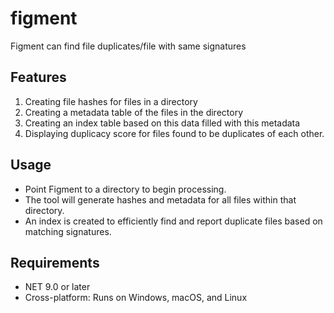 # figment

Figment can find file duplicates/file with same signatures

## Features 

1. Creating file hashes for files in a directory
2. Creating a metadata table of the files in the directory
3. Creating an index table based on this data filled with this metadata
4. Displaying duplicacy score for files found to be duplicates of each other.

## Usage 

- Point Figment to a directory to begin processing.
- The tool will generate hashes and metadata for all files within that directory.
- An index is created to efficiently find and report duplicate files based on matching signatures.



## Requirements

- NET 9.0 or later
- Cross-platform: Runs on Windows, macOS, and Linux